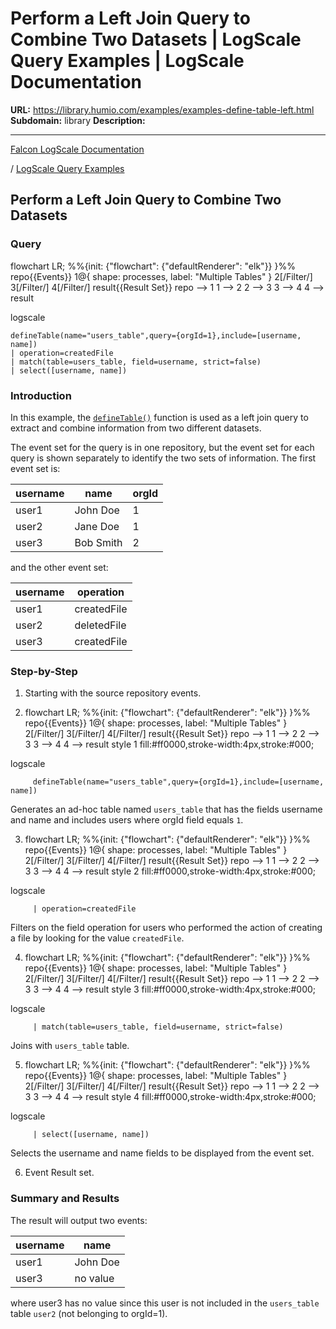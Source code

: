 # Perform a Left Join Query to Combine Two Datasets | LogScale Query Examples | LogScale Documentation

**URL:** https://library.humio.com/examples/examples-define-table-left.html
**Subdomain:** library
**Description:** 

---

[Falcon LogScale Documentation](https://library.humio.com)

/ [LogScale Query Examples](examples.html)

## Perform a Left Join Query to Combine Two Datasets

### Query

flowchart LR; %%{init: {"flowchart": {"defaultRenderer": "elk"}} }%% repo{{Events}} 1@{ shape: processes, label: "Multiple Tables" } 2[/Filter/] 3[/Filter/] 4[/Filter/] result{{Result Set}} repo --> 1 1 --> 2 2 --> 3 3 --> 4 4 --> result

logscale
    
    
    defineTable(name="users_table",query={orgId=1},include=[username, name])
    | operation=createdFile
    | match(table=users_table, field=username, strict=false)
    | select([username, name])

### Introduction

In this example, the [`defineTable()`](https://library.humio.com/data-analysis/functions-definetable.html) function is used as a left join query to extract and combine information from two different datasets. 

The event set for the query is in one repository, but the event set for each query is shown separately to identify the two sets of information. The first event set is: 

username| name| orgId  
---|---|---  
user1| John Doe| 1  
user2| Jane Doe| 1  
user3| Bob Smith| 2  
  
and the other event set: 

username| operation  
---|---  
user1| createdFile  
user2| deletedFile  
user3| createdFile  
  
### Step-by-Step

  1. Starting with the source repository events.

  2. flowchart LR; %%{init: {"flowchart": {"defaultRenderer": "elk"}} }%% repo{{Events}} 1@{ shape: processes, label: "Multiple Tables" } 2[/Filter/] 3[/Filter/] 4[/Filter/] result{{Result Set}} repo --> 1 1 --> 2 2 --> 3 3 --> 4 4 --> result style 1 fill:#ff0000,stroke-width:4px,stroke:#000;

logscale
         
         defineTable(name="users_table",query={orgId=1},include=[username, name])

Generates an ad-hoc table named `users_table` that has the fields username and name and includes users where orgId field equals `1`. 

  3. flowchart LR; %%{init: {"flowchart": {"defaultRenderer": "elk"}} }%% repo{{Events}} 1@{ shape: processes, label: "Multiple Tables" } 2[/Filter/] 3[/Filter/] 4[/Filter/] result{{Result Set}} repo --> 1 1 --> 2 2 --> 3 3 --> 4 4 --> result style 2 fill:#ff0000,stroke-width:4px,stroke:#000;

logscale
         
         | operation=createdFile

Filters on the field operation for users who performed the action of creating a file by looking for the value `createdFile`. 

  4. flowchart LR; %%{init: {"flowchart": {"defaultRenderer": "elk"}} }%% repo{{Events}} 1@{ shape: processes, label: "Multiple Tables" } 2[/Filter/] 3[/Filter/] 4[/Filter/] result{{Result Set}} repo --> 1 1 --> 2 2 --> 3 3 --> 4 4 --> result style 3 fill:#ff0000,stroke-width:4px,stroke:#000;

logscale
         
         | match(table=users_table, field=username, strict=false)

Joins with `users_table` table. 

  5. flowchart LR; %%{init: {"flowchart": {"defaultRenderer": "elk"}} }%% repo{{Events}} 1@{ shape: processes, label: "Multiple Tables" } 2[/Filter/] 3[/Filter/] 4[/Filter/] result{{Result Set}} repo --> 1 1 --> 2 2 --> 3 3 --> 4 4 --> result style 4 fill:#ff0000,stroke-width:4px,stroke:#000;

logscale
         
         | select([username, name])

Selects the username and name fields to be displayed from the event set. 

  6. Event Result set.




### Summary and Results

The result will output two events: 

username| name  
---|---  
user1| John Doe  
user3| no value  
  
where user3 has no value since this user is not included in the `users_table` table `user2` (not belonging to orgId=1).
